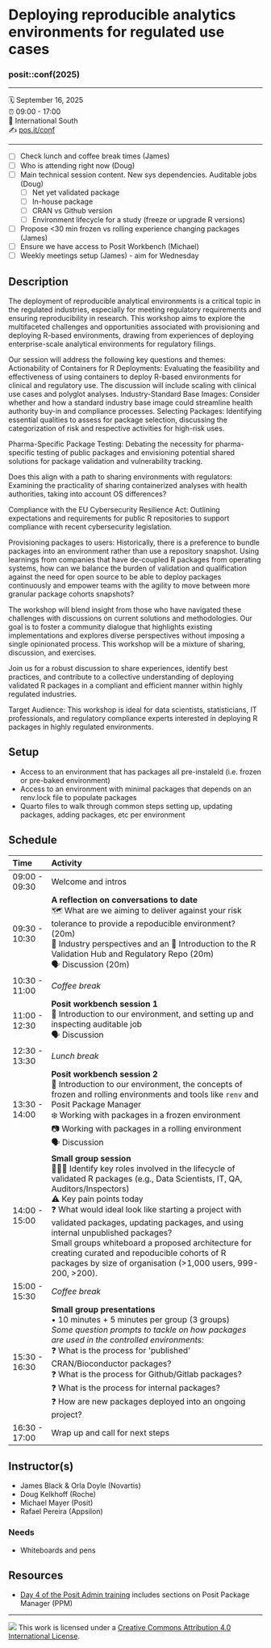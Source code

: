 Deploying reproducible analytics environments for regulated use cases
================

### posit::conf(2025)

-----

:spiral_calendar: September 16, 2025  
:alarm_clock:     09:00 - 17:00  
:hotel:           International South  
:writing_hand:    [pos.it/conf](http://pos.it/conf)

-----

- [ ] Check lunch and coffee break times (James)
- [ ] Who is attending right now (Doug)
- [ ] Main technical session content. New sys dependencies. Auditable jobs (Doug)
    - [ ] Net yet validated package
    - [ ] In-house package
    - [ ] CRAN vs Github version
    - [ ] Environment lifecycle for a study (freeze or upgrade R versions)
- [ ] Propose <30 min frozen vs rolling experience changing packages (James)
- [ ] Ensure we have access to Posit Workbench (Michael)
- [ ] Weekly meetings setup (James) - aim for Wednesday

## Description

The deployment of reproducible analytical environments is a critical topic in the regulated industries, especially for meeting regulatory requirements and ensuring reproducibility in research. This workshop aims to explore the multifaceted challenges and opportunities associated with provisioning and deploying R-based environments, drawing from experiences of deploying enterprise-scale analytical environments for regulatory filings.

Our session will address the following key questions and themes:
Actionability of Containers for R Deployments: Evaluating the feasibility and effectiveness of using containers to deploy R-based environments for clinical and regulatory use. The discussion will include scaling with clinical use cases and polyglot analyses.
Industry-Standard Base Images: Consider whether and how a standard industry base image could streamline health authority buy-in and compliance processes.
Selecting Packages: Identifying essential qualities to assess for package selection, discussing the categorization of risk and respective activities for high-risk uses.

Pharma-Specific Package Testing: Debating the necessity for pharma-specific testing of public packages and envisioning potential shared solutions for package validation and vulnerability tracking.

Does this align with a path to sharing environments with regulators: Examining the practicality of sharing containerized analyses with health authorities, taking into account OS differences?

Compliance with the EU Cybersecurity Resilience Act: Outlining expectations and requirements for public R repositories to support compliance with recent cybersecurity legislation.

Provisioning packages to users: Historically, there is a preference to bundle packages into an environment rather than use a repository snapshot. Using learnings from companies that have de-coupled R packages from operating systems, how can we balance the burden of validation and qualification against the need for open source to be able to deploy packages continuously and empower teams with the agility to move between more granular package cohorts snapshots?

The workshop will blend insight from those who have navigated these challenges with discussions on current solutions and methodologies. Our goal is to foster a community dialogue that highlights existing implementations and explores diverse perspectives without imposing a single opinionated process. This workshop will be a mixture of sharing, discussion, and exercises.

Join us for a robust discussion to share experiences, identify best practices, and contribute to a collective understanding of deploying validated R packages in a compliant and efficient manner within highly regulated industries.

Target Audience: This workshop is ideal for data scientists, statisticians, IT professionals, and regulatory compliance experts interested in deploying R packages in highly regulated environments.

## Setup

* Access to an environment that has packages all pre-instaleld (i.e. frozen or pre-baked environment)
* Access to an environment with minimal packages that depends on an renv.lock file to populate packages
* Quarto files to walk through common steps setting up, updating packages, adding packages, etc per environment

## Schedule

| Time          | Activity         |
| :------------ | :--------------- |
| 09:00 - 09:30 | Welcome and intros |
| 09:30 - 10:30 | **A reflection on conversations to date**<br>🗺️ What are we aiming to deliver against your risk tolerance to provide a repoducible environment? (20m)<br>🏢 Industry perspectives and an 👋 Introduction to the R Validation Hub and Regulatory Repo (20m)<br>🗣️ Discussion (20m) |
| 10:30 - 11:00 | *Coffee break*   |
| 11:00 - 12:30 | **Posit workbench session 1**<br>👋 Introduction to our environment, and setting up and inspecting auditable job<br>🗣️ Discussion |
| 12:30 - 13:30 | *Lunch break*    |
| 13:30 - 14:00 | **Posit workbench session 2**<br>👋 Introduction to our environment, the concepts of frozen and rolling environments and tools like `renv` and Posit Package Manager<br>❄️ Working with packages in a frozen environment<br>📷 Working with packages in a rolling environment<br>🗣️ Discussion |
| 14:00 - 15:00 | **Small group session**<br>🧑‍🤝‍🧑 Identify key roles involved in the lifecycle of validated R packages (e.g., Data Scientists, IT, QA, Auditors/Inspectors)<br>⚠️ Key pain points today<br>❓ What would ideal look like starting a project with validated packages, updating packages, and using internal unpublished packages?<br> Small groups whiteboard a proposed architecture for creating curated and repoducible cohorts of R packages by size of organisation (>1,000 users, 999-200, >200).        | 
| 15:00 - 15:30 | *Coffee break*   |
| 15:30 - 16:30 | **Small group presentations**<br>• 10 minutes + 5 minutes per group (3 groups)<br>*Some question prompts to tackle on how packages are used in the controlled environments:*<br>❓ What is the process for 'published' CRAN/Bioconductor packages?<br>❓ What is the process for Github/Gitlab packages?<br>❓ What is the process for internal packages?<br>❓ How are new packages deployed into an ongoing project? |
| 16:30 - 17:00 | Wrap up and call for next steps      |


## Instructor(s)

- James Black & Orla Doyle (Novartis)
- Doug Kelkhoff (Roche)
- Michael Mayer (Posit)
- Rafael Pereira (Appsilon)

### Needs

- Whiteboards and pens

## Resources

- [Day 4 of the Posit Admin training](https://solutions.posit.co/admin-training/) includes sections on Posit Package Manager (PPM)

-----

![](https://i.creativecommons.org/l/by/4.0/88x31.png) This work is licensed under a [Creative Commons Attribution 4.0 International License](https://creativecommons.org/licenses/by/4.0/).
